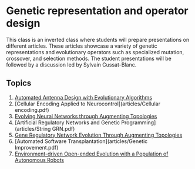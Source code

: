 # Genetic representation and operator design

This class is an inverted class where students will prepare presentations on
different articles. These articles showcase a variety of genetic representations
and evolutionary operators such as specialized mutation, crossover, and
selection methods. The student presentations will be followed by a discussion
led by Sylvain Cussat-Blanc.

## Topics

1. [Automated Antenna Design with Evolutionary Algorithms](articles/Antenna.pdf)
2. [Cellular Encoding Applied to Neurocontrol](articles/Cellular encoding.pdf)
3. [Evolving Neural Networks through Augmenting Topologies](articles/NEAT.pdf)
4. [Artificial Regulatory Networks and Genetic Programming](articles/String GRN.pdf)
5. [Gene Regulatory Network Evolution Through Augmenting Topologies](articles/GRNEAT.pdf)
6. [Automated Software Transplantation](articles/Genetic Improvement.pdf)
7. [Environment-driven Open-ended Evolution with a Population of Autonomous Robots](articles/EDEA.pdf)

